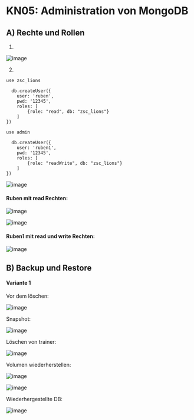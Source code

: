 # KN05: Administration von MongoDB
## A) Rechte und Rollen
  1. 
![image](https://github.com/Rubenizz/m165/assets/112400838/2b87b68d-5585-496b-9883-bdb24176b424)

  2.
```
use zsc_lions

  db.createUser({
    user: 'ruben',
    pwd: '12345',
    roles: [
        {role: "read", db: "zsc_lions"}
    ]
})

```
```
use admin

  db.createUser({
    user: 'ruben1',
    pwd: '12345',
    roles: [
        {role: "readWrite", db: "zsc_lions"}
    ]
})

```
![image](https://github.com/Rubenizz/m165/assets/112400838/60b00bb7-2368-45b6-866d-70ef3718e9a0)

#### Ruben mit read Rechten:
![image](https://github.com/Rubenizz/m165/assets/112400838/0ec7bf2e-04c5-45fc-9e3f-d7a087f884be)

![image](https://github.com/Rubenizz/m165/assets/112400838/ed79da4a-1329-4115-9a63-749825cd675f)

#### Ruben1 mit read und write Rechten:

![image](https://github.com/Rubenizz/m165/assets/112400838/45ba5b1a-0aac-4d55-b5af-622272a40d90)

## B) Backup und Restore 
#### Variante 1
Vor dem löschen:

![image](https://github.com/Rubenizz/m165/assets/112400838/4169452f-bf00-40b5-948b-a3a83787ee27)

Snapshot:

![image](https://github.com/Rubenizz/m165/assets/112400838/dac4f13f-7251-43e1-9d92-c4380acc0edd)

Löschen von trainer:

![image](https://github.com/Rubenizz/m165/assets/112400838/477f40a6-3347-4d19-b0e3-e777097afc8d)

Volumen wiederherstellen:

![image](https://github.com/Rubenizz/m165/assets/112400838/a0991283-7eb8-4342-9173-23f7ef67a7af)

![image](https://github.com/Rubenizz/m165/assets/112400838/5ed00c1e-8331-48d6-bd2c-7264f34f1bb6)

Wiederhergestellte DB:

![image](https://github.com/Rubenizz/m165/assets/112400838/fe431f23-4467-46aa-a142-13b9a81572a1)
